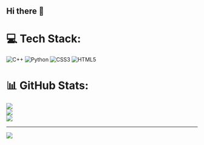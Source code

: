 ## Hi there 👋

# 💻 Tech Stack:
![C++](https://img.shields.io/badge/c++-%2300599C.svg?style=flat&logo=c%2B%2B&logoColor=white) ![Python](https://img.shields.io/badge/python-3670A0?style=flat&logo=python&logoColor=ffdd54) ![CSS3](https://img.shields.io/badge/css3-%231572B6.svg?style=flat&logo=css3&logoColor=white) ![HTML5](https://img.shields.io/badge/html5-%23E34F26.svg?style=flat&logo=html5&logoColor=white)
# 📊 GitHub Stats:
![](https://github-readme-stats.vercel.app/api?username=Tyffoon&theme=midnight-purple&hide_border=false&include_all_commits=false&count_private=true)<br/>
![](https://nirzak-streak-stats.vercel.app/?user=Tyffoon&theme=midnight-purple&hide_border=false)<br/>
![](https://github-readme-stats.vercel.app/api/top-langs/?username=Tyffoon&theme=midnight-purple&hide_border=false&include_all_commits=false&count_private=true&layout=compact)

---
[![](https://visitcount.itsvg.in/api?id=Tyffoon&icon=0&color=0)](https://visitcount.itsvg.in)

<!-- Proudly created with GPRM ( https://gprm.itsvg.in ) -->
